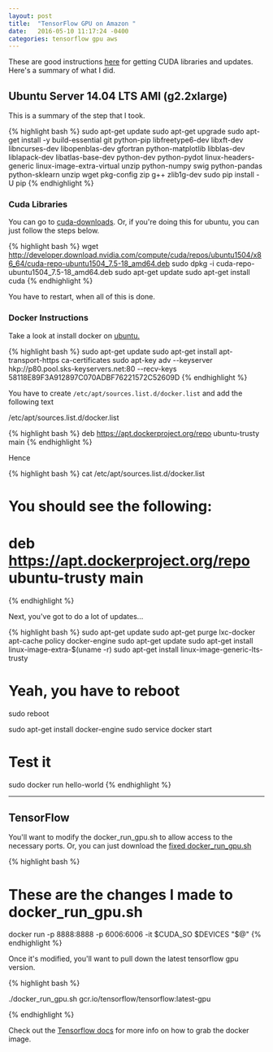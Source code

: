 ```yaml
---
layout: post
title:  "TensorFlow GPU on Amazon "
date:   2016-05-10 11:17:24 -0400
categories: tensorflow gpu aws
---
```

These are good instructions [here](http://ramhiser.com/2016/01/05/installing-tensorflow-on-an-aws-ec2-instance-with-gpu-support/)
for getting CUDA libraries and updates.  Here's a summary of what I did.

## Ubuntu Server 14.04 LTS AMI (g2.2xlarge)

This is a summary of the step that I took.

{% highlight bash %}
sudo apt-get update
sudo apt-get upgrade
sudo apt-get install -y build-essential git python-pip libfreetype6-dev libxft-dev libncurses-dev libopenblas-dev gfortran python-matplotlib libblas-dev liblapack-dev libatlas-base-dev python-dev python-pydot linux-headers-generic linux-image-extra-virtual unzip python-numpy swig python-pandas python-sklearn unzip wget pkg-config zip g++ zlib1g-dev
sudo pip install -U pip
{% endhighlight %}

### Cuda Libraries

You can go to  [cuda-downloads](https://developer.nvidia.com/cuda-downloads).  Or,
if you're doing this for ubuntu, you can just follow the
steps below.


{% highlight bash %}
wget http://developer.download.nvidia.com/compute/cuda/repos/ubuntu1504/x86_64/cuda-repo-ubuntu1504_7.5-18_amd64.deb
sudo dpkg -i cuda-repo-ubuntu1504_7.5-18_amd64.deb
sudo apt-get update
sudo apt-get install cuda
{% endhighlight %}

You have to restart, when all of this is done.


### Docker Instructions

Take a look at install docker on [ubuntu.](https://docs.docker.com/engine/installation/linux/ubuntulinux/)

{% highlight bash %}
sudo apt-get update
sudo apt-get install apt-transport-https ca-certificates
sudo apt-key adv --keyserver hkp://p80.pool.sks-keyservers.net:80 --recv-keys 58118E89F3A912897C070ADBF76221572C52609D
{% endhighlight %}

You have to create `/etc/apt/sources.list.d/docker.list` and add the following
text

/etc/apt/sources.list.d/docker.list

{% highlight bash %}
deb https://apt.dockerproject.org/repo ubuntu-trusty main
{% endhighlight %}

Hence

{% highlight bash %}
cat /etc/apt/sources.list.d/docker.list
# You should see the following:
#   deb https://apt.dockerproject.org/repo ubuntu-trusty main
{% endhighlight %}


Next, you've got to do a lot of updates...

{% highlight bash %}
sudo apt-get update
sudo apt-get purge lxc-docker
apt-cache policy docker-engine
sudo apt-get update
sudo apt-get install linux-image-extra-$(uname -r)
sudo apt-get install linux-image-generic-lts-trusty

# Yeah, you have to reboot
sudo reboot

sudo apt-get install docker-engine
sudo service docker start

# Test it
sudo docker run hello-world
{% endhighlight %}





* * *

## TensorFlow 



You'll want to modify the docker_run_gpu.sh to allow access to the necessary 
ports. Or, you can just download the  [fixed docker_run_gpu.sh](https://gist.githubusercontent.com/mchirico/47f2067075e6b8adacbcdb821d2d7f07/raw/f0d22d48ed35f3bafbbaf29cdeaeb52e82e882c3/docker_run_gpu.sh)

{% highlight bash %}
# These are the changes I made to docker_run_gpu.sh
docker run -p 8888:8888 -p 6006:6006     -it $CUDA_SO $DEVICES "$@"
{% endhighlight %}


Once it's modified, you'll want to pull down the latest tensorflow gpu version.

{% highlight bash %}

./docker_run_gpu.sh gcr.io/tensorflow/tensorflow:latest-gpu

{% endhighlight %}

Check out the [Tensorflow docs][install-docs] for more info on how to grab the docker image.

[install-docs]: https://www.tensorflow.org/versions/r0.8/get_started/os_setup.html#docker-installation
[jekyll-gh]:   https://github.com/jekyll/jekyll
[jekyll-talk]: https://talk.jekyllrb.com/
[cuda]: https://developer.nvidia.com/cuda-downloads


